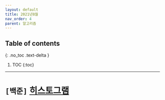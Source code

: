 ```yaml
---
layout: default
title: 2021년8월
nav_order: 4
parent: 알고리즘
---
```

## Table of contents
{: .no_toc .text-delta }

1. TOC
{:toc}

---

# **`[백준]` [히스토그램](https://www.acmicpc.net/problem/1725)**

```java

```
